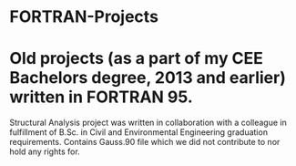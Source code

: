 # FORTRAN-Projects
# Old projects (as a part of my CEE Bachelors degree, 2013 and earlier) written in FORTRAN 95.
Structural Analysis project was written in collaboration with a colleague in fulfillment of B.Sc. in Civil and Environmental Engineering graduation requirements.
Contains Gauss.90 file which we did not contribute to nor hold any rights for. 
